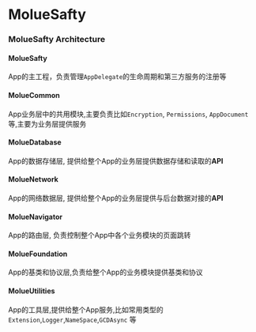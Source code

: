 MolueSafty
===========
### MolueSafty Architecture

#### MolueSafty
App的主工程，负责管理`AppDelegate`的生命周期和第三方服务的注册等
#### MolueCommon
App业务层中的共用模块,主要负责比如`Encryption`, `Permissions`, `AppDocument` 等,主要为业务层提供服务
#### MolueDatabase
App的数据存储层, 提供给整个App的业务层提供数据存储和读取的**API**
#### MolueNetwork
App的网络数据层, 提供给整个App的业务层提供与后台数据对接的**API**
#### MolueNavigator
App的路由层, 负责控制整个App中各个业务模块的页面跳转
#### MolueFoundation
App的基类和协议层,负责给整个App的业务模块提供基类和协议
#### MolueUtilities
App的工具层,提供给整个App服务,比如常用类型的`Extension`,`Logger`,`NameSpace`,`GCDAsync` 等





